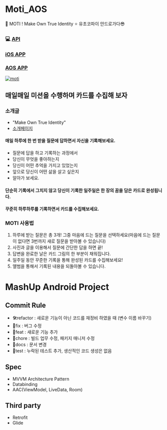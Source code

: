 # Moti_AOS
🌈 MOTI ! Make Own True Identity ⭐️ 유초코파이 안드로가다😎


### 💻 [API](https://moti.company/apiDocs/)

### [iOS APP](https://apps.apple.com/kr/app/moti/id1496912171)
### [AOS APP](https://github.com/mash-up-kr/Moti_AOS/edit/main/README.md)

[![moti](https://img.youtube.com/vi/m91rLvwMmXo/0.jpg)](https://www.youtube.com/watch?v=m91rLvwMmXo)

## 매일매일 미션을 수행하며 카드를 수집해 보자

### 소개글

- "Make Own True Identity"
- [소개페이지](https://his-0203.github.io/)

#### 매일 하루에 한 번 받을 질문에 답하면서 자신을 기록해보세요.

- 질문에 답을 하고 기록하는 과정에서
- 당신이 무엇을 좋아하는지
- 당신이 어떤 추억을 가지고 있었는지
- 앞으로 당신이 어떤 삶을 살고 싶은지
- 알아가 보세요.

#### 단순히 기록에서 그치지 않고 당신이 기록한 일주일은 한 장의 꿈을 담은 카드로 완성됩니다.

#### 꾸준히 하루하루를 기록하면서 카드를 수집해보세요.

### MOTI 사용법

1. 하루에 받는 질문은 총 3개! 그중 마음에 드는 질문을 선택하세요(마음에 드는 질문이 없다면 3번까지 새로 질문을 받아볼 수 있습니다)
2. 사진과 글을 이용해서 질문에 간단한 답을 하면 끝!
3. 답변을 완료한 날은 카드 그림의 한 부분이 채워집니다.
4. 일주일 동안 꾸준한 기록을 통해 완성된 카드를 수집해보세요!
5. 앨범을 통해서 기록된 내용을 되돌아볼 수 있습니다.


# MashUp Android Project


## Commit Rule

- 🛠refactor : 새로운 기능이 아닌 코드를 재정비 하였을 때 (변수 이름 바꾸기)
- 🐛fix : 버그 수정
- 🧸feat : 새로운 기능 추가
- 🧀chore : 빌드 업무 수정, 패키지 매니저 수정
- 🌱docs : 문서 변경
- 🍰test : 누락된 테스트 추가, 생산적인 코드 생성은 없음

## Spec

- MVVM Architecture Pattern
- Databinding
- AAC(ViewModel, LiveData, Room)


## Third party

- Retrofit
- Glide
